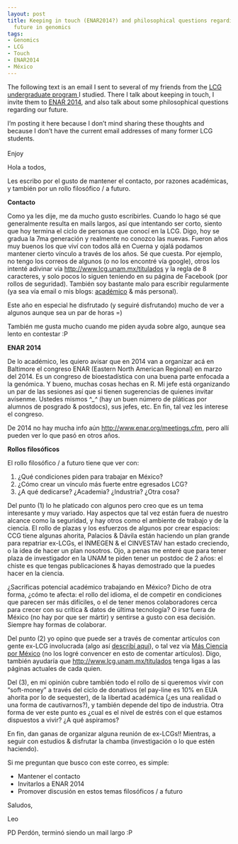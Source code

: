 ```yaml
---
layout: post
title: Keeping in touch (ENAR2014?) and philosophical questions regarding México's
  future in genomics
tags:
- Genomics
- LCG
- Touch
- ENAR2014
- México
---
```

<p>The following text is an email I sent to several of my friends from the <a href="http://www.lcg.unam.mx/about">LCG undergraduate program </a>I studied. There I talk about keeping in touch, I invite them to <a href="http://www.enar.org/meetings.cfm">ENAR 2014</a>, and also talk about some philosophical questions regarding our future. </p>
<p>I&#8217;m posting it here because I don&#8217;t mind sharing these thoughts and because I don&#8217;t have the current email addresses of many former LCG students.<br/><br/>Enjoy</p>
<p><!-- more --></p>
<p>Hola a todos,</p>

<p>Les escribo por el gusto de mantener el contacto, por razones académicas, y también por un rollo filosófico / a futuro.</p>

<p class="p2"></p>
<p><strong>Contacto</strong></p>

<p>Como ya les dije, me da mucho gusto escribirles. Cuando lo hago sé que generalmente resulta en mails largos, así que intentando ser corto, siento que hoy termina el ciclo de personas que conocí en la LCG. Digo, hoy se gradua la 7ma generación y realmente no conozco las nuevas. Fueron años muy buenos los que viví con todos allá en Cuerna y ojalá podamos mantener cierto vínculo a través de los años. Sé que cuesta. Por ejemplo, no tengo los correos de algunos (o no los encontré vía google), otros los intenté adivinar vía <a href="http://www.lcg.unam.mx/titulados"><span class="s1"><a href="http://www.lcg.unam.mx/titulados">http://www.lcg.unam.mx/titulados</a></span></a> y la regla de 8 caracteres, y solo pocos lo siguen teniendo en su página de Facebook (por rollos de seguridad). También soy bastante malo para escribir regularmente (ya sea vía email o mis blogs: <a href="http://fellgernon.tumblr.com/"><span class="s1">académico</span></a> &amp; <span class="s1">más personal</span>).</p>

<p>Este año en especial he disfrutado (y seguiré disfrutando) mucho de ver a algunos aunque sea un par de horas =)</p>

<p>También me gusta mucho cuando me piden ayuda sobre algo, aunque sea lento en contestar :P</p>

<p class="p2"></p>

<p><strong>ENAR 2014</strong></p>

<p>De lo académico, les quiero avisar que en 2014 van a organizar acá en Baltimore el congreso ENAR (Eastern North American Regional) en marzo del 2014. Es un congreso de bioestadística con una buena parte enfocada a la genómica. Y bueno, muchas cosas hechas en R. Mi jefe está organizando un par de las sesiones así que si tienen sugerencias de quienes invitar avísenme. Ustedes mismos ^_<em>^ </em>(hay un buen número de pláticas por alumnos de posgrado &amp; postdocs), sus jefes, etc. En fin, tal vez les interese el congreso.</p>

<p>De 2014 no hay mucha info aún <a href="http://www.enar.org/meetings.cfm"><span class="s1"><a href="http://www.enar.org/meetings.cfm">http://www.enar.org/meetings.cfm</a></span></a>, pero allí pueden ver lo que pasó en otros años.</p>

<p class="p2"></p>

<p><strong>Rollos filosóficos</strong></p>

<p>El rollo filosófico / a futuro tiene que ver con:</p>
<ol class="ol1"><li class="li1">¿Qué condiciones piden para trabajar en México?</li>
<li class="li1">¿Cómo crear un vínculo más fuerte entre egresados LCG?</li>
<li class="li1">¿A qué dedicarse? ¿Academia? ¿Industria? ¿Otra cosa?</li>
</ol><p>Del punto (1) lo he platicado con algunos pero creo que es un tema interesante y muy variado. Hay aspectos que tal vez están fuera de nuestro alcance como la seguridad, y hay otros como el ambiente de trabajo y de la ciencia. El rollo de plazas y los esfuerzos de algunos por crear espacios: CCG tiene algunas ahorita, Palacios &amp; Dávila están haciendo un plan grande para repatriar ex-LCGs, el INMEGEN &amp; el CINVESTAV han estado creciendo, o la idea de hacer un plan nosotros. Ojo, a penas me enteré que para tener plaza de investigador en la UNAM te piden tener un postdoc de 2 años: el chiste es que tengas publicaciones &amp; hayas demostrado que la puedes hacer en la ciencia.</p>

<p>¿Sacrificas potencial académico trabajando en México? Dicho de otra forma, ¿cómo te afecta: el rollo del idioma, el de competir en condiciones que parecen ser más difíciles, o el de tener menos colaboradores cerca para crecer con su crítica &amp; datos de última tecnología? O irse fuera de México (no hay por que ser mártir) y sentirse a gusto con esa decisión. Siempre hay formas de colaborar.</p>

<p>Del punto (2) yo opino que puede ser a través de comentar artículos con gente ex-LCG involucrada (algo así <a href="http://fellgernon.tumblr.com/post/45152484977/commenting-scientific-papers#.UbjBemTF1d8"><span class="s1">describí aquí</span></a>), o tal vez vía <a href="http://masciencia.org/"><span class="s1">Más Ciencia por México</span></a> (no los logré convencer en esto de comentar artículos). Digo, también ayudaría que <a href="http://www.lcg.unam.mx/titulados"><span class="s1"><a href="http://www.lcg.unam.mx/titulados">http://www.lcg.unam.mx/titulados</a></span></a> tenga ligas a las páginas actuales de cada quien.</p>

<p>Del (3), en mi opinión cubre también todo el rollo de si queremos vivir con &#8220;soft-money&#8221; a través del ciclo de donativos (el pay-line es 10% en EUA ahorita por lo de sequester), de la libertad académica (¿es una realidad o una forma de cautivarnos?), y también depende del tipo de industria. Otra forma de ver este punto es ¿cual es el nivel de estrés con el que estamos dispuestos a vivir? ¿A qué aspiramos? </p>

<p class="p2"></p>

<p class="p2"></p>
<p>En fin, dan ganas de organizar alguna reunión de ex-LCGs!! Mientras, a seguir con estudios &amp; disfrutar la chamba (investigación o lo que estén haciendo).</p>

<p class="p2"></p>

<p>Si me preguntan que busco con este correo, es simple:</p>
<ul class="ul1"><li class="li1">Mantener el contacto</li>
<li class="li1">Invitarlos a ENAR 2014</li>
<li class="li1">Promover discusión en estos temas filosóficos / a futuro</li>
</ul>
<p class="p2"></p>

<p>Saludos,</p>
<p>Leo</p>

<p>PD Perdón, terminó siendo un mail largo :P</p>
